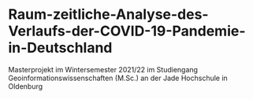# Raum-zeitliche-Analyse-des-Verlaufs-der-COVID-19-Pandemie-in-Deutschland
Masterprojekt im Wintersemester 2021/22 im Studiengang Geoinformationswissenschaften (M.Sc.) an der Jade Hochschule in Oldenburg
